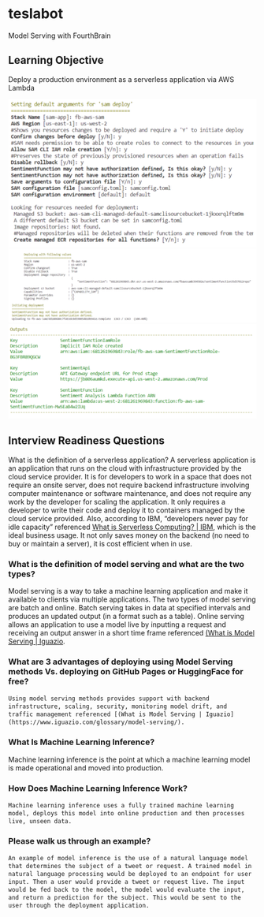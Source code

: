 # teslabot
Model Serving with FourthBrain


## Learning Objective
Deploy a production environment as a serverless application via AWS Lambda

<img title="Setting up deployment" alt="Setting up deployment" src="/images/00_SettingDefaultArguementsFor_sam-deploy.png">

<img title="Initializing deployment" alt="Initiating deployment" src="/images/01_Initiating_Deployment.png">

<img title="Proof of deployment" alt="Proof of deployment" src="/images/02_SentimentFunctionIamRole.png">

## Interview Readiness Questions
What is the definition of a serverless application?
A serverless application is an application that runs on the cloud with infrastructure provided by the cloud service provider. It is for developers to work in a space that does not require an onsite server, does not require backend infrastructure involving computer maintenance or software maintenance, and does not require any work by the developer for scaling the application. It only requires a developer to write their code and deploy it to containers managed by the cloud service provided. Also, according to IBM, “developers never pay for idle capacity” referenced [What is Serverless Computing? | IBM](https://www.ibm.com/cloud/learn/serverless), which is the ideal business usage. It not only saves money on the backend (no need to buy or maintain a server), it is cost efficient when in use.

### What is the definition of model serving and what are the two types?
Model serving is a way to take a machine learning application and make it available to clients via multiple applications. The two types of model serving are batch and online. Batch serving takes in data at specified intervals and produces an updated output (in a format such as a table). Online serving allows an application to use a model live by inputting a request and receiving an output answer in a short time frame referenced [(What is Model Serving | Iguazio](https://www.iguazio.com/glossary/model-serving/).

### What are 3 advantages of deploying using Model Serving methods Vs. deploying on GitHub Pages or HuggingFace for free?
	Using model serving methods provides support with backend infrastructure, scaling, security, monitoring model drift, and  traffic management referenced [(What is Model Serving | Iguazio](https://www.iguazio.com/glossary/model-serving/).

### What Is Machine Learning Inference? 
Machine learning inference is the point at which a machine learning model is made operational and moved into production.

### How Does Machine Learning Inference Work? 
	Machine learning inference uses a fully trained machine learning model, deploys this model into online production and then processes live, unseen data.

### Please walk us through an example?
	An example of model inference is the use of a natural language model that determines the subject of a tweet or request. A trained model in natural language processing would be deployed to an endpoint for user input. Then a user would provide a tweet or request live. The input would be fed back to the model, the model would evaluate the input, and return a prediction for the subject. This would be sent to the user through the deployment application.

